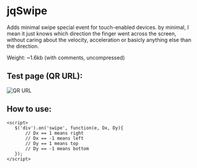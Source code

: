 jqSwipe
========

Adds minimal swipe special event for touch-enabled devices.
by minimal, I mean it just knows which direction the finger went across the screen, without caring
about the velocity, acceleration or basicly anything else than the direction.

Weight: ~1.6kb (with comments, uncompressed)

## Test page (QR URL):
![QR URL](https://lh3.googleusercontent.com/-IAHRFq5opc8/UUoQJ6MNQ_I/AAAAAAAAC_k/am_hzGkiEZE/s250/qrcode.png)

## How to use:
    <script>
       $('div').on('swipe', function(e, Dx, Dy){
           // Dx == 1 means right
           // Dx == -1 means left
           // Dy == 1 means top
           // Dy == -1 means bottom
	   });
    </script>